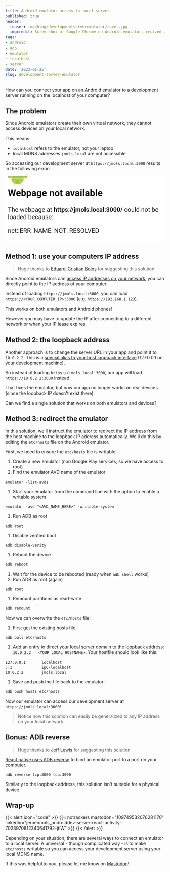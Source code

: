 ```yaml
---
title: Android emulator access to local server
published: true
header:
  teaser: img/blog/developmentserveremulator/cover.jpg
  imgcredit: Screenshot of Google Chrome on Android emulator, resized and cropped
tags:
- android
- adb
- emulator
- localhost
- server
date: '2023-01-25'
slug: development-server-emulator
---
```


How can you connect your app on an Android emulator to a development server running on the localhost of your computer?

## The problem
Since Android emulators create their own virtual network, they cannot access devices on your local network.

This means:
- `localhost` refers to the emulator, not your laptop
- local MDNS addresses `jmols.local` are not accessible

So accessing our development server at `https://jmols.local:3000` results in the following error:

![Error trying to connect to the connect to a local network IP/MDNS address](error.png)

## Method 1: use your computers IP address
> Huge thanks to [Eduard-Cristian Boloș](https://androiddev.social/@EdyBolos) for suggesting this solution.

Since Android emulators can [access IP addresses on your network](https://developer.android.com/studio/run/emulator-networking#networkinglimitations), you can directly point to the IP address of your computer.

Instead of loading `https://jmols.local:3000`, you can load `https://<YOUR_COMPUTER_IP>:3000` (e.g. `https://192.168.1.123`).

This works on both emulators and Android phones!

However you may have to update the IP after connecting to a different network or when your IP lease expires.

## Method 2: the loopback address
Another approach is to change the server URL in your app and point it to `10.0.2.2`. This is a [special alias to your host loopback interface](https://developer.android.com/studio/run/emulator-networking#networkaddresses) (127.0.0.1 on your development machine).

So instead of loading `https://jmols.local:3000`, our app will load `https://10.0.2.2:3000` instead.

That fixes the emulator, but now our app no longer works on real devices. (since the loopback IP doesn't exist there).

Can we find a single solution that works on both emulators and devices?

## Method 3: redirect the emulator
In this solution, we'll instruct the emulator to redirect the IP address from the host machine to the loopback IP address automatically. We'll do this by editing the `etc/hosts` file on the Android emulator.

First, we need to ensure the `etc/hosts` file is writable:

1. Create a new emulator (non Google Play services, so we have access to root)
1. Find the emulator AVD name of the emulator
```
emulator -list-avds
```
1. Start your emulator from the command line with the option to enable a writable system
```
emulator -avd "<AVD_NAME_HERE>" -writable-system
```
1. Run ADB as root
```
adb root
```
1. Disable verified boot
```
adb disable-verity
```
1. Reboot the device
```
adb reboot
```
1. Wait for the device to be rebooted (ready when `adb shell` works)
1. Run ADB as root (again)
```
adb root
```
1. Remount partitions as read-write
```
adb remount
```

Now we can overwrite the `etc/hosts` file!

1. First get the existing hosts file
```
adb pull etc/hosts
```
1. Add an entry to direct your local server domain to the loopback address: `10.0.2.2   <YOUR_LOCAL_HOSTNAME>`. Your hostfile should look like this:

```
127.0.0.1       localhost
::1             ip6-localhost
10.0.2.2        jmols.local
```

1. Save and push the file back to the emulator:
```
adb push hosts etc/hosts
```

Now our emulator can access our development server at `https://jmols.local:3000`!

> Notice how this solution can easily be generalized to any IP address on your local network.

## Bonus: ADB reverse
> Huge thanks to [Jeff Lewis](https://androiddev.social/@jefflewis@hachyderm.io) for suggesting this solution.

[React native uses ADB reverse](https://reactnative.dev/docs/running-on-device#method-1-using-adb-reverse-recommended) to bind an emulator port to a port on your computer.

```
adb reverse tcp:3000 tcp:3000
```

Similarly to the loopback address, this solution isn't suitable for a physical device.

## Wrap-up

{{< alert icon="code" >}}
  {{< notrackers 
    mastodon="109749532076281170" 
    linkedin="jeroenmols_androiddev-server-react-activity-7023970812340641792-jtiW"
    >}}
{{< /alert >}}

Depending on your situation, there are several ways to connect an emulator to a local server. A universal - though complicated way - is to make `etc/hosts` writable so you can access your development server using your local MDNS name.

If this was helpful to you, please let me know on [Mastodon](https://androiddev.social/@Jeroenmols)!

